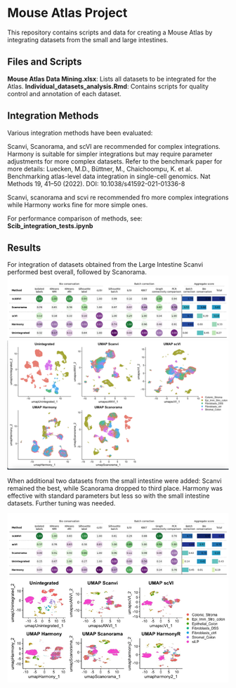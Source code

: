 # **Mouse Atlas Project**
This repository contains scripts and data for creating a Mouse Atlas by integrating datasets from the small and large intestines.

## **Files and Scripts**
**Mouse Atlas Data Mining.xlsx**: Lists all datasets to be integrated for the Atlas.
**Individual_datasets_analysis.Rmd**: Contains scripts for quality control and annotation of each dataset.

## **Integration Methods**
Various integration methods have been evaluated:

Scanvi, Scanorama, and scVI are recommended for complex integrations.
Harmony is suitable for simpler integrations but may require parameter adjustments for more complex datasets.
Refer to the benchmark paper for more details: Luecken, M.D., Büttner, M., Chaichoompu, K. et al. Benchmarking atlas-level data integration in single-cell genomics. Nat Methods 19, 41–50 (2022). DOI: 10.1038/s41592-021-01336-8

Scanvi, scanorama and scvi re recommended fro more complex integrations while Harmony works fine for more simple ones.

For performance comparison of methods, see: **Scib_integration_tests.ipynb**

## **Results**
For integration of datasets obtained from the Large Intestine Scanvi performed best overall, followed by Scanorama.
![Benchmark plot](Images/LI_benchamark_plot.png)
![Umap per method comparison](Images/LI_umap_comparison_methods.png)

When additional two datasets from the small intestine were added:
Scanvi remained the best, while Scanorama dropped to third place. Harmony was effective with standard parameters but less so with the small intestine datasets. Further tuning was needed.

![Benchmark plot](Images/SI_LI_benchmark_plot.png)
![Umap per method comparison](Images/SI_LI_Umap_comparison_tweaked_harmony.jpeg)



